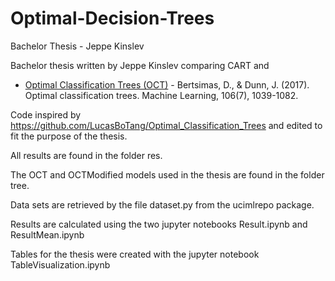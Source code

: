 # Optimal-Decision-Trees
Bachelor Thesis - Jeppe Kinslev

Bachelor thesis written by Jeppe Kinslev comparing CART and 
- [Optimal Classification Trees (OCT)](https://link.springer.com/article/10.1007/s10994-017-5633-9) - Bertsimas, D., & Dunn, J. (2017). Optimal classification trees. Machine Learning, 106(7), 1039-1082.

Code inspired by https://github.com/LucasBoTang/Optimal_Classification_Trees and edited to fit the purpose of the thesis.

All results are found in the folder res.

The OCT and OCTModified models used in the thesis are found in the folder tree.

Data sets are retrieved by the file dataset.py from the ucimlrepo package.

Results are calculated using the two jupyter notebooks Result.ipynb and ResultMean.ipynb

Tables for the thesis were created with the jupyter notebook TableVisualization.ipynb